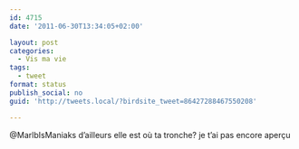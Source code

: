 ```yaml
---
id: 4715
date: '2011-06-30T13:34:05+02:00'

layout: post
categories:
  - Vis ma vie
tags:
  - tweet
format: status
publish_social: no
guid: 'http://tweets.local/?birdsite_tweet=86427288467550208'

---
```


@MarlbIsManiaks d’ailleurs elle est où ta tronche? je t’ai pas encore aperçu